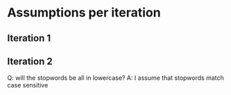 # Assumptions per iteration

## Iteration 1


## Iteration 2
Q: will the stopwords be all in lowercase? 
A: I assume that stopwords match case sensitive